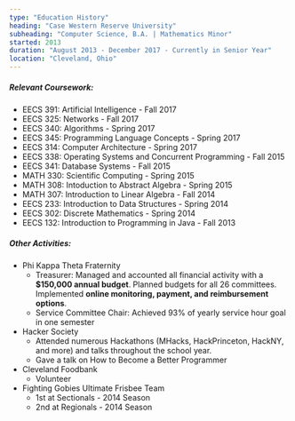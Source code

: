 ```yaml
---
type: "Education History"
heading: "Case Western Reserve University"
subheading: "Computer Science, B.A. | Mathematics Minor"
started: 2013
duration: "August 2013 - December 2017 - Currently in Senior Year"
location: "Cleveland, Ohio"
---
```


##### **Relevant Coursework:**

* EECS 391: Artificial Intelligence - Fall 2017
* EECS 325: Networks - Fall 2017
* EECS 340: Algorithms - Spring 2017
* EECS 345: Programming Language Concepts - Spring 2017
* EECS 314: Computer Architecture - Spring 2017
* EECS 338: Operating Systems and Concurrent Programming - Fall 2015
* EECS 341: Database Systems - Fall 2015
* MATH 330: Scientific Computing - Spring 2015
* MATH 308: Intoduction to Abstract Algebra - Spring 2015
* MATH 307: Introduction to Linear Algebra - Fall 2014
* EECS 233: Introduction to Data Structures - Spring 2014
* EECS 302: Discrete Mathematics - Spring 2014
* EECS 132: Introduction to Programming in Java - Fall 2013

##### **Other Activities:**

* Phi Kappa Theta Fraternity
  * Treasurer: Managed and accounted all financial activity with a **$150,000 annual budget**. Planned budgets for all 26 committees. Implemented  **online monitoring, payment, and reimbursement options**.
  * Service Committee Chair: Achieved 93% of yearly service hour goal in one semester
* Hacker Society
  * Attended numerous Hackathons (MHacks, HackPrinceton, HackNY, and more) and talks throughout the school year.
  * Gave a talk on How to Become a Better Programmer
* Cleveland Foodbank
  * Volunteer
* Fighting Gobies Ultimate Frisbee Team
  * 1st at Sectionals - 2014 Season
  * 2nd at Regionals - 2014 Season

